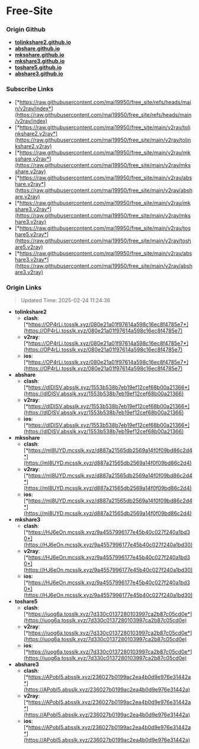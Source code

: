 # Free-Site

### Origin Github

- [**tolinkshare2.github.io**](https://github.com/tolinkshare2/tolinkshare2.github.io)
- [**abshare.github.io**](https://github.com/abshare/abshare.github.io)
- [**mksshare.github.io**](https://github.com/mksshare/mksshare.github.io)
- [**mkshare3.github.io**](https://github.com/mkshare3/mkshare3.github.io)
- [**toshare5.github.io**](https://github.com/toshare5/toshare5.github.io)
- [**abshare3.github.io**](https://github.com/abshare3/abshare3.github.io)

### Subscribe Links

- [*https://raw.githubusercontent.com/mai19950/free_site/refs/heads/main/v2ray/index*](https://raw.githubusercontent.com/mai19950/free_site/refs/heads/main/v2ray/index)
- [*https://raw.githubusercontent.com/mai19950/free_site/main/v2ray/tolinkshare2.v2ray*](https://raw.githubusercontent.com/mai19950/free_site/main/v2ray/tolinkshare2.v2ray)
- [*https://raw.githubusercontent.com/mai19950/free_site/main/v2ray/mksshare.v2ray*](https://raw.githubusercontent.com/mai19950/free_site/main/v2ray/mksshare.v2ray)
- [*https://raw.githubusercontent.com/mai19950/free_site/main/v2ray/abshare.v2ray*](https://raw.githubusercontent.com/mai19950/free_site/main/v2ray/abshare.v2ray)
- [*https://raw.githubusercontent.com/mai19950/free_site/main/v2ray/mkshare3.v2ray*](https://raw.githubusercontent.com/mai19950/free_site/main/v2ray/mkshare3.v2ray)
- [*https://raw.githubusercontent.com/mai19950/free_site/main/v2ray/toshare5.v2ray*](https://raw.githubusercontent.com/mai19950/free_site/main/v2ray/toshare5.v2ray)
- [*https://raw.githubusercontent.com/mai19950/free_site/main/v2ray/abshare3.v2ray*](https://raw.githubusercontent.com/mai19950/free_site/main/v2ray/abshare3.v2ray)

### Origin Links

> Updated Time: 2025-02-24 11:24:36

- **tolinkshare2**
  - **clash**: [*https://OP4rLi.tosslk.xyz/080e21a01f97614a598c16ec8f4785e7*](https://OP4rLi.tosslk.xyz/080e21a01f97614a598c16ec8f4785e7)
  - **v2ray**: [*https://OP4rLi.tosslk.xyz/080e21a01f97614a598c16ec8f4785e7*](https://OP4rLi.tosslk.xyz/080e21a01f97614a598c16ec8f4785e7)
  - **ios**: [*https://OP4rLi.tosslk.xyz/080e21a01f97614a598c16ec8f4785e7*](https://OP4rLi.tosslk.xyz/080e21a01f97614a598c16ec8f4785e7)
- **abshare**
  - **clash**: [*https://dIDlSV.absslk.xyz/1553b538b7eb19ef12cef68b00a21366*](https://dIDlSV.absslk.xyz/1553b538b7eb19ef12cef68b00a21366)
  - **v2ray**: [*https://dIDlSV.absslk.xyz/1553b538b7eb19ef12cef68b00a21366*](https://dIDlSV.absslk.xyz/1553b538b7eb19ef12cef68b00a21366)
  - **ios**: [*https://dIDlSV.absslk.xyz/1553b538b7eb19ef12cef68b00a21366*](https://dIDlSV.absslk.xyz/1553b538b7eb19ef12cef68b00a21366)
- **mksshare**
  - **clash**: [*https://ml8UYD.mcsslk.xyz/d887a21565db2569a14f0f09bd86c2d4*](https://ml8UYD.mcsslk.xyz/d887a21565db2569a14f0f09bd86c2d4)
  - **v2ray**: [*https://ml8UYD.mcsslk.xyz/d887a21565db2569a14f0f09bd86c2d4*](https://ml8UYD.mcsslk.xyz/d887a21565db2569a14f0f09bd86c2d4)
  - **ios**: [*https://ml8UYD.mcsslk.xyz/d887a21565db2569a14f0f09bd86c2d4*](https://ml8UYD.mcsslk.xyz/d887a21565db2569a14f0f09bd86c2d4)
- **mkshare3**
  - **clash**: [*https://HJ6eOn.mcsslk.xyz/9a4557996177e45b40c027f240a1bd30*](https://HJ6eOn.mcsslk.xyz/9a4557996177e45b40c027f240a1bd30)
  - **v2ray**: [*https://HJ6eOn.mcsslk.xyz/9a4557996177e45b40c027f240a1bd30*](https://HJ6eOn.mcsslk.xyz/9a4557996177e45b40c027f240a1bd30)
  - **ios**: [*https://HJ6eOn.mcsslk.xyz/9a4557996177e45b40c027f240a1bd30*](https://HJ6eOn.mcsslk.xyz/9a4557996177e45b40c027f240a1bd30)
- **toshare5**
  - **clash**: [*https://iuog6a.tosslk.xyz/7d330c0137280103997ca2b87c05cd0e*](https://iuog6a.tosslk.xyz/7d330c0137280103997ca2b87c05cd0e)
  - **v2ray**: [*https://iuog6a.tosslk.xyz/7d330c0137280103997ca2b87c05cd0e*](https://iuog6a.tosslk.xyz/7d330c0137280103997ca2b87c05cd0e)
  - **ios**: [*https://iuog6a.tosslk.xyz/7d330c0137280103997ca2b87c05cd0e*](https://iuog6a.tosslk.xyz/7d330c0137280103997ca2b87c05cd0e)
- **abshare3**
  - **clash**: [*https://APobI5.absslk.xyz/236027b0199ac2ea4b0d9e976e31442a*](https://APobI5.absslk.xyz/236027b0199ac2ea4b0d9e976e31442a)
  - **v2ray**: [*https://APobI5.absslk.xyz/236027b0199ac2ea4b0d9e976e31442a*](https://APobI5.absslk.xyz/236027b0199ac2ea4b0d9e976e31442a)
  - **ios**: [*https://APobI5.absslk.xyz/236027b0199ac2ea4b0d9e976e31442a*](https://APobI5.absslk.xyz/236027b0199ac2ea4b0d9e976e31442a)
